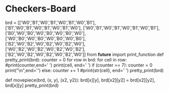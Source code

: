 # Checkers-Board
brd = [['W0','B1','W0','B1','W0','B1','W0','B1'], ['B1','W0','B1','W0','B1','W0','B1','W0'], ['W0','B1','W0','B1','W0','B1','W0','B1'],['B0','W0','B0','W0','B0','W0','B0','W0'], ['W0','B0','W0','B0','W0','B0','W0','B0'], ['B2','W0','B2','W0','B2','W0','B2','W0'], ['W0','B2','W0','B2','W0','B2','W0','B2'], ['B2','W0','B2','W0','B2','W0','B2','W0']] 
from __future__ import print_function
def pretty_print(brd):
    counter = 0
    for row in brd:
        for cell in row:
            #print(counter,end=' ')
            print(cell, end='  ')
            if (counter == 7):
                counter = 0
                print("\n",end='')
            else:
                counter += 1
            #print(str(cell), end=' ')
pretty_print(brd)

def movepiece(brd, (x, y), (x2, y2)):
    brd[x][y], brd[x2][y2] = brd[x2][y2], brd[x][y]
    pretty_print(brd)

